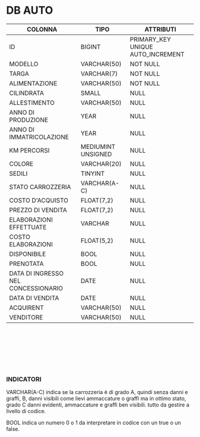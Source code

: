# DB AUTO


COLONNA | TIPO | ATTRIBUTI
-- | -- | --
ID | BIGINT | PRIMARY_KEY UNIQUE AUTO_INCREMENT
MODELLO | VARCHAR(50) | NOT NULL
TARGA | VARCHAR(7) | NOT NULL
ALIMENTAZIONE | VARCHAR(50) | NOT NULL
CILINDRATA | SMALL | NULL
ALLESTIMENTO | VARCHAR(50) | NULL
ANNO DI PRODUZIONE | YEAR | NULL
ANNO DI IMMATRICOLAZIONE | YEAR | NULL
KM PERCORSI | MEDIUMINT UNSIGNED | NULL
COLORE | VARCHAR(20) | NULL
SEDILI | TINYINT | NULL
STATO CARROZZERIA | VARCHAR(A-C) | NULL
COSTO D'ACQUISTO | FLOAT(7,2) | NULL
PREZZO DI VENDITA | FLOAT(7,2) | NULL
ELABORAZIONI EFFETTUATE | VARCHAR | NULL
COSTO ELABORAZIONI | FLOAT(5,2) | NULL
DISPONIBILE | BOOL | NULL
PRENOTATA | BOOL | NULL
DATA DI INGRESSO NEL CONCESSIONARIO | DATE | NULL
DATA DI VENDITA | DATE | NULL
ACQUIRENT | VARCHAR(50) | NULL
VENDITORE | VARCHAR(50) | NULL 


<br>
<br>
<br>
<br>
<br>
<br>

### INDICATORI

VARCHAR(A-C) indica se la carrozzeria è di grado A, quindi senza danni e graffi, B, danni visibili come lievi ammaccature o graffi ma in ottimo stato, grado C danni evidenti, ammaccature e graffi ben visibili.
tutto da gestire a livello di codice.

BOOL indica un numero 0 o 1 da interpretare in codice con un true o un false. 